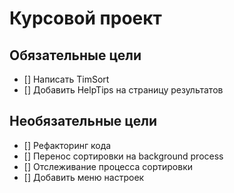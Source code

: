 # Курсовой проект
## Обязательные цели
- [] Написать TimSort
- [] Добавить HelpTips на страницу результатов

## Необязательные цели
- [] Рефакторинг кода
- [] Перенос сортировки на background process
- [] Отслеживание процесса сортировки
- [] Добавить меню настроек